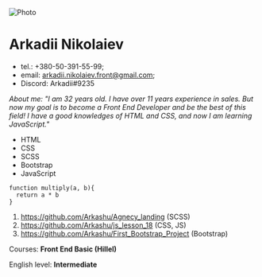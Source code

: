 ![Photo](https://avatars.githubusercontent.com/u/85790910?v=4)  
# Arkadii Nikolaiev
* tel.: +380-50-391-55-99; 
* email: <arkadii.nikolaiev.front@gmail.com>; 
* Discord: Arkadii#9235

*About me: "I am 32 years old. I have over 11 years experience in sales. But now my goal is to become a Front End Developer and be the best of this field! I have a good knowledges of HTML and CSS, and now I am learning JavaScript."*  

- HTML 
- CSS
- SCSS 
- Bootstrap
- JavaScript  
```
function multiply(a, b){
  return a * b
}
```  

1. https://github.com/Arkashu/Agnecy_landing (SCSS)  
2. https://github.com/Arkashu/js_lesson_18 (CSS, JS)  
3. https://github.com/Arkashu/First_Bootstrap_Project (Bootstrap)  

Courses: **Front End Basic (Hillel)**  

English level: **Intermediate**
